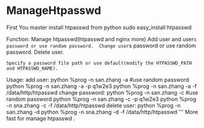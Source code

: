 ManageHtpasswd
==============

First
	You master install htpasswd from python
	sudo easy_install htpasswd

Function:
	Manage htpasswd(htpasswd and nginx more)
	Add user and user`s password or use random password. 
	Change user`s password or use random password.
	Delete user.

	Specify a password file path or use default(modify the HTPASSWD_PATH and HTPASSWD_NAME).

Usage:
    add user:
        python %prog -n san.zhang -a  #use random password
        python %prog -n san.zhang -a -p q1w2e3
        python %prog -n san.zhang -a -f /data/http/htpasswd
    change password:
        python %prog -n san.zhang -c  #use random password
        python %prog -n san.zhang -c -p q1w2e3
        python %prog -n sna.zhang -c -f /data/http/htpasswd
    delete user:
        python %prog -n san.zhang -d
        python %prog -n sna.zhang -d -f /data/http/htpasswd
        '''
More fast for manage htpasswd .
